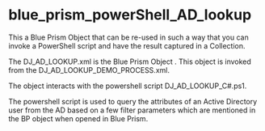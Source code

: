 # blue_prism_powerShell_AD_lookup
This a Blue Prism Object that can be re-used in such a way that you can invoke a PowerShell script and have the result captured in a Collection.


The DJ_AD_LOOKUP.xml is the Blue Prism Object . This object is invoked from the DJ_AD_LOOKUP_DEMO_PROCESS.xml.

The object interacts with the powershell script DJ_AD_LOOKUP_C#.ps1.

The powershell script is used to query the attributes of an Active Directory user from the AD based on a few filter parameters which are mentioned in the BP object when opened in Blue Prism.
